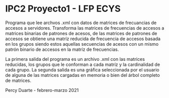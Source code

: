 # IPC2 Proyecto1 - LFP ECYS

Programa que lee archvos .xml con datos de matrices de frecuancias de accesos a servidores.
Transforma las matrices de frecuencias de accesos a matrices binarias de patrones de acesos,
de las matrices de patrones de accesos se obtiene una matríz reducida de frecuencia de accesos
basada en los grupos siendo estos aquellas secuencias de acesos con un mismo patrón binario de
accesos en la matríz de frecuencias.

La primera salida del programa es un archivo .xml con las matrices reducidas, los grupos que le
conforman a cada matríz y la cardinalidad de cada grupo.
La segunda salida es una gráfica seleccionada por el usuario de alguna de las matrices cargadas
en memoria o bien del árbol completo de matrices.

Percy Duarte - febrero-marzo 2021 
